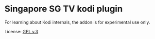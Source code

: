 # Singapore SG TV kodi plugin

For learning about Kodi internals, the addon is for
experimental use only.  


License: [GPL v.3](http://www.gnu.org/copyleft/gpl.html)
